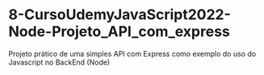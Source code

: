 # 8-CursoUdemyJavaScript2022-Node-Projeto_API_com_express
 Projeto prático de uma simples API com Express como exemplo do uso do Javascript no BackEnd (Node)
